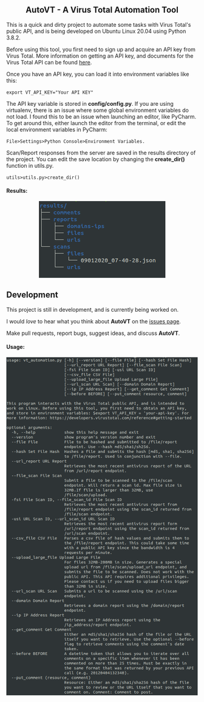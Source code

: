 <center><h2>AutoVT - A Virus Total Automation Tool</h2></center>

This is a quick and dirty project to automate some tasks with Virus Total's public API, and is being developed on Ubuntu Linux 20.04 using Python 3.8.2.    

Before using this tool, you first need to sign up and acquire an API key from Virus Total. More information on getting an API key, and documents for the Virus Total API can be found [here](https://developers.virustotal.com/reference#getting-started).

Once you have an API key, you can load it into environment variables like this:

```
export VT_API_KEY="Your API KEY"
```

The API key variable is stored in **config/config.py**. If you are using virtualenv, there is an issue where some global environment variables do not load.  I found this to be an issue when launching an editor, like PyCharm.  To get around this, either launch the editor from the terminal, or edit the local environment variables in PyCharm:
	
```
File>Settings>Python Console>Environment Variables. 
```

Scan/Report responses from the server are saved in the results directory of the project.  You can edit the save location by changing the **create_dir()** function in utils.py.

```
utils>utils.py>create_dir()
```

#### Results:
<p align="center">
	<img src="/images/results.png">
</p>

## Development
This project is still in development, and is currently being worked on.

I would *love* to hear what you think about **AutoVT** on the [issues page](https://github.com/cjcrist/AutoVT/issues). 

Make pull requests, report bugs, suggest ideas, and discuss **AutoVT**.

#### Usage:
<p align="center">
	<img src="/images/usage.png">
</p>
